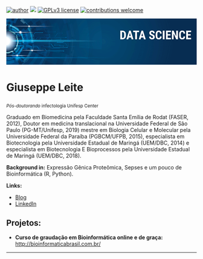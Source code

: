 [![author](https://img.shields.io/badge/author-carlosfab-red.svg)](https://www.linkedin.com/in/carlosfab) [![](https://img.shields.io/badge/python-3.7+-blue.svg)](https://www.python.org/downloads/release/python-365/) [![GPLv3 license](https://img.shields.io/badge/License-GPLv3-blue.svg)](http://perso.crans.org/besson/LICENSE.html) [![contributions welcome](https://img.shields.io/badge/contributions-welcome-brightgreen.svg?style=flat)](https://github.com/carlosfab/data_science/issues)

<p align="center">
  <img src="banner.png" >
</p>

# Giuseppe Leite
<sub>*Pós-doutorando* infectologia Unifesp Center</sub>

Graduado em Biomedicina pela Faculdade Santa Emília de Rodat (FASER, 2012), Doutor em medicina translacional na Universidade Federal de São Paulo (PG-MT/Unifesp, 2019) mestre em Biologia Celular e Molecular pela Universidade Federal da Paraíba (PGBCM/UFPB, 2015), especialista em Biotecnologia pela Universidade Estadual de Maringá (UEM/DBC, 2014) e especialista em Biotecnologia E Bioprocessos pela Universidade Estadual de Maringá (UEM/DBC, 2018).


**Background in:** Expressão Gênica Proteômica, Sepses e um pouco de Bioinformática (R, Python).

**Links:**

* [Blog](https://bit.ly/bioinfobrasill2020)
* [LinkedIn](https://www.linkedin.com/in/giuseppe-leite-phd-84839baa/)



## Projetos:


* **Curso de graudação em Bioinformática online e de graça:** http://bioinformaticabrasil.com.br/

---




